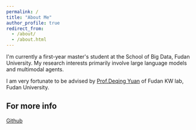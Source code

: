 ```yaml
---
permalink: /
title: "About Me"
author_profile: true
redirect_from: 
  - /about/
  - /about.html
---
```


I'm currently a first-year master's student at the School of Big Data, Fudan University. My research interests primarily involve large language models and multimodal agents.

I am very fortunate to be advised by [Prof.Deqing Yuan](https://scholar.google.com/citations?user=uZdQxkwAAAAJ&hl=zh-CN&oi=ao) of Fudan KW lab, Fudan University.



For more info
------
[Github](https://github.com/Joanna0123)

